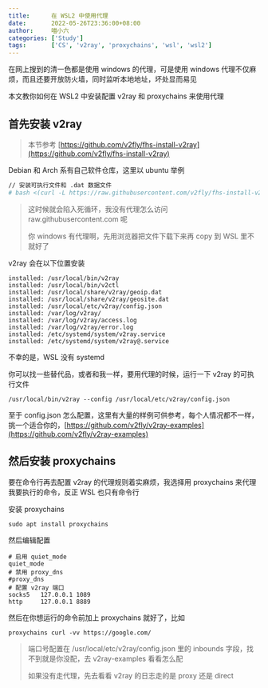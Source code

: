 ```yaml
---
title:      在 WSL2 中使用代理
date:       2022-05-26T23:36:00+08:00
author:     喵小六
categories: ['Study']
tags:       ['CS', 'v2ray', 'proxychains', 'wsl', 'wsl2']
---
```


在网上搜到的清一色都是使用 windows 的代理，可是使用 windows 代理不仅麻烦，而且还要开放防火墙，同时监听本地地址，坏处显而易见

本文教你如何在 WSL2 中安装配置 v2ray 和 proxychains 来使用代理

<!--more-->

## 首先安装 v2ray

> 本节参考 [https://github.com/v2fly/fhs-install-v2ray](https://github.com/v2fly/fhs-install-v2ray)

Debian 和 Arch 系有自己软件仓库，这里以 ubuntu 举例

```bash
// 安装可执行文件和 .dat 数据文件
# bash <(curl -L https://raw.githubusercontent.com/v2fly/fhs-install-v2ray/master/install-release.sh)
```

> 这时候就会陷入死循环，我没有代理怎么访问 raw.githubusercontent.com 呢
>
> 你 windows 有代理啊，先用浏览器把文件下载下来再 copy 到 WSL 里不就好了

v2ray 会在以下位置安装

```
installed: /usr/local/bin/v2ray
installed: /usr/local/bin/v2ctl
installed: /usr/local/share/v2ray/geoip.dat
installed: /usr/local/share/v2ray/geosite.dat
installed: /usr/local/etc/v2ray/config.json
installed: /var/log/v2ray/
installed: /var/log/v2ray/access.log
installed: /var/log/v2ray/error.log
installed: /etc/systemd/system/v2ray.service
installed: /etc/systemd/system/v2ray@.service
```

不幸的是，WSL 没有 systemd

你可以找一些替代品，或者和我一样，要用代理的时候，运行一下 v2ray 的可执行文件

```
/usr/local/bin/v2ray --config /usr/local/etc/v2ray/config.json
```

至于 config.json 怎么配置，这里有大量的样例可供参考，每个人情况都不一样，挑一个适合你的，[https://github.com/v2fly/v2ray-examples](https://github.com/v2fly/v2ray-examples)

## 然后安装 proxychains

要在命令行再去配置 v2ray 的代理规则着实麻烦，我选择用 proxychains 来代理我要执行的命令，反正 WSL 也只有命令行

安装 proxychains

```
sudo apt install proxychains
```

然后编辑配置

```
# 启用 quiet_mode
quiet_mode
# 禁用 proxy_dns
#proxy_dns
# 配置 v2ray 端口
socks5   127.0.0.1 1089
http     127.0.0.1 8889
```

然后在你想运行的命令前加上 proxychains 就好了，比如

```
proxychains curl -vv https://google.com/
```

> 端口号配置在 /usr/local/etc/v2ray/config.json 里的 inbounds 字段，找不到就是你没配，去 v2ray-examples 看看怎么配
> 
> 如果没有走代理，先去看看 v2ray 的日志走的是 proxy 还是 direct
